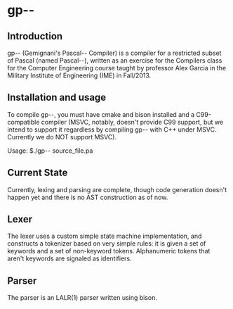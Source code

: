 gp--
====

Introduction
------------
gp-- (Gemignani's Pascal-- Compiler) is a compiler for a restricted subset of Pascal (named Pascal--), written as an exercise for the Compilers class for the Computer Engineering course taught by professor Alex Garcia in the Military Institute of Engineering (IME) in Fall/2013.

Installation and usage
----------------------
To compile gp--, you must have cmake and bison installed and a C99-compatible compiler (MSVC, notably, doesn't provide C99 support, but we intend to support it regardless by compiling gp-- with C++ under MSVC. Currently we do NOT support MSVC).

Usage: $./gp-- source_file.pa

Current State
-------------
Currently, lexing and parsing are complete, though code generation doesn't happen yet and there is no AST construction as of now.

Lexer
-----
The lexer uses a custom simple state machine implementation, and constructs a tokenizer based on very simple rules: it is given a set of keywords and a set of non-keyword tokens. Alphanumeric tokens that aren't keywords are signaled as identifiers. 

Parser
------
The parser is an LALR(1) parser written using bison.
